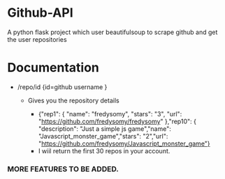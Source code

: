 # Github-API
A python flask project which user beautifulsoup to scrape github and get the user repositories

# Documentation
* /repo/id {id=github username }
  * Gives you the repository details

    * {"rep1": { "name": "fredysomy", "stars": "3", "url": "https://github.com/fredysomy/fredysomy" },"rep10": { "description": "Just a simple js game","name": "Javascript_monster_game","stars": "2","url": "https://github.com/fredysomy/Javascript_monster_game"}</code>
    * I wiil return the first 30 repos in your account.

### MORE FEATURES TO BE ADDED.
